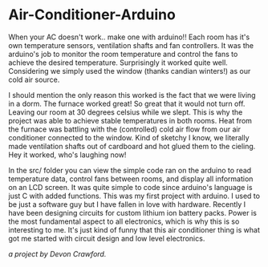 # Air-Conditioner-Arduino

When your AC doesn't work.. make one with arduino!! Each room has it's own temperature sensors, 
ventilation shafts and fan controllers. It was the arduino's job to monitor the room temperature
and control the fans to achieve the desired temperature. Surprisingly it worked quite well. Considering
we simply used the window (thanks candian winters!) as our cold air source.

I should mention the only reason this worked is the fact that we were living in a dorm. The furnace worked great!
So great that it would not turn off. Leaving our room at 30 degrees celsius while we slept. This is why the
project was able to achieve stable temperatures in both rooms. Heat from the furnace was battling with
the (controlled) cold air flow from our air conditioner connected to the window. Kind of sketchy I know,
we literally made ventilation shafts out of cardboard and hot glued them to the cieling. Hey it worked, who's laughing
now!

In the src/ folder you can view the simple code ran on the arduino to read temperature data, control fans between rooms, 
and display all information on an LCD screen. It was quite simple to code since arduino's language is just C with added functions. 
This was my first project with arduino. I used to be just a software guy but I have fallen in love with hardware. Recently I have
been designing circuits for custom lithium ion battery packs. Power is the most fundamental aspect to all electronics, which is 
why this is so interesting to me. It's just kind of funny that this air conditioner thing is what got me started with circuit design
and low level electronics.

*a project by Devon Crawford.*
